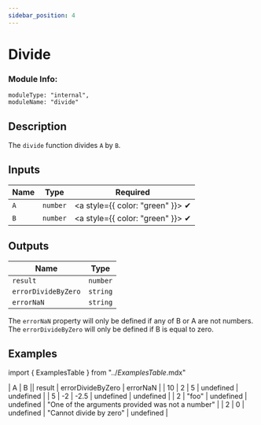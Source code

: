 ```yaml
---
sidebar_position: 4
---
```


# Divide
### Module Info: 
```
moduleType: "internal",
moduleName: "divide"
```

## Description
The `divide` function divides `A` by `B`.

## Inputs
| Name | Type | Required |
|------|------|:---------:|
| `A` | `number` | <a style={{ color: "green" }}> ✔ </a>
| `B` | `number` | <a style={{ color: "green" }}> ✔ </a>

## Outputs
| Name | Type |
|------|------|
| `result` | `number` |
| `errorDivideByZero` | `string` |
| `errorNaN` | `string` |

The `errorNaN` property will only be defined if any of B or A are not numbers.
The `errorDivideByZero` will only be defined if B is equal to zero.

## Examples
import { ExamplesTable } from "../_ExamplesTable_.mdx"

<ExamplesTable>
| A | B || result | errorDivideByZero | errorNaN |
| 10 | 2 | 5 | undefined | undefined |
| 5 | -2 | -2.5 | undefined | undefined |
| 2 | "foo" | undefined | undefined | "One of the arguments provided was not a number" |
| 2 | 0 | undefined | "Cannot divide by zero" | undefined |
</ExamplesTable>

